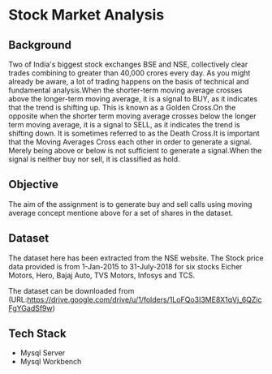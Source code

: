 # Stock Market Analysis

## Background 
Two of India's biggest stock exchanges BSE and NSE, collectively clear trades combining to greater than 40,000 crores every day. As you might already be aware, a lot of trading happens on the basis of technical and fundamental analysis.When the shorter-term moving average crosses above the longer-term moving average, it is a signal to BUY, as it indicates that the trend is shifting up. This is known as a Golden Cross.On the opposite when the shorter term moving average crosses below the longer term moving average, it is a signal to SELL, as it indicates the trend is shifting down. It is sometimes referred to as the Death Cross.It is important that the Moving Averages Cross each other in order to generate a signal. Merely being above or below is not sufficient to generate a signal.When the signal is neither buy nor sell, it is classified as hold. 

## Objective 
The aim of the assignment is to generate buy and sell calls using moving average concept mentione above for a set of shares in the dataset.

## Dataset 
The dataset here has been extracted from the NSE website. The Stock price data provided is from 1-Jan-2015 to 31-July-2018 for six stocks Eicher Motors, Hero, Bajaj Auto, TVS Motors, Infosys and TCS.

The dataset can be downloaded from (URL:https://drive.google.com/drive/u/1/folders/1LoFQo3I3ME8X1qVj_6QZicFgYGadSf9w)


## Tech Stack 
- Mysql Server 
- Mysql Workbench

